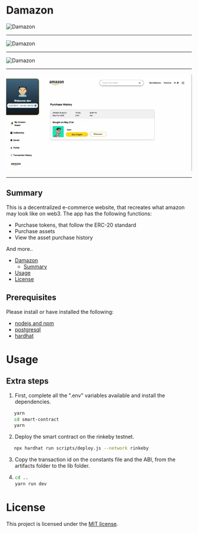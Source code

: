 # Damazon

![Damazon](home.gif)

---

![Damazon](buy-token.gif)

---

![Damazon](buy-asset.gif)

---

![Damazon](asset-history.gif)

---

## Summary

This is a decentralized e-commerce website, that recreates what amazon may look like on web3. The app has the following functions:

- Purchase tokens, that follow the ERC-20 standard
- Purchase assets
- View the asset purchase history

And more..

- [Damazon](#Damazon)
  - [Summary](#summary)
- [Usage](#usage)
- [License](#license)

## Prerequisites

Please install or have installed the following:

- [nodejs and npm](https://nodejs.org/en/download/)
- [postgresql](https://postgresapp.com/)
- [hardhat](https://hardhat.org/)

# Usage

## Extra steps

1. First, complete all the ".env" variables available and install the dependencies.

```bash
   yarn
   cd smart-contract
   yarn
```

2. Deploy the smart contract on the rinkeby testnet.

```bash
   npx hardhat run scripts/deploy.js --network rinkeby
```

3. Copy the transaction id on the constants file and the ABI, from the artifacts folder to the lib folder.

4. ```bash
   cd ..
   yarn run dev
   ```

# License

This project is licensed under the [MIT license](LICENSE).
